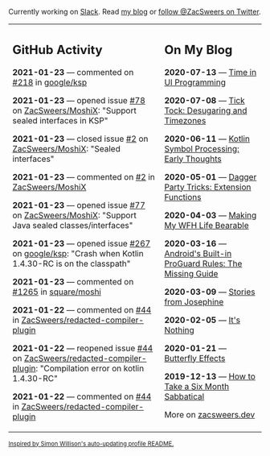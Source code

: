 Currently working on [Slack](https://slack.com/). Read [my blog](https://zacsweers.dev/) or [follow @ZacSweers on Twitter](https://twitter.com/ZacSweers).

<table><tr><td valign="top" width="60%">

## GitHub Activity
<!-- githubActivity starts -->
**2021-01-23** — commented on [#218](https://github.com/google/ksp/issues/218#issuecomment-766273979) in [google/ksp](https://api.github.com/repos/google/ksp)

**2021-01-23** — opened issue [#78](https://api.github.com/repos/ZacSweers/MoshiX/issues/78) on [ZacSweers/MoshiX](https://api.github.com/repos/ZacSweers/MoshiX): "Support sealed interfaces in KSP"

**2021-01-23** — closed issue [#2](https://api.github.com/repos/ZacSweers/MoshiX/issues/2) on [ZacSweers/MoshiX](https://api.github.com/repos/ZacSweers/MoshiX): "Sealed interfaces"

**2021-01-23** — commented on [#2](https://github.com/ZacSweers/MoshiX/issues/2#issuecomment-766272790) in [ZacSweers/MoshiX](https://api.github.com/repos/ZacSweers/MoshiX)

**2021-01-23** — opened issue [#77](https://api.github.com/repos/ZacSweers/MoshiX/issues/77) on [ZacSweers/MoshiX](https://api.github.com/repos/ZacSweers/MoshiX): "Support Java sealed classes/interfaces"

**2021-01-23** — opened issue [#267](https://api.github.com/repos/google/ksp/issues/267) on [google/ksp](https://api.github.com/repos/google/ksp): "Crash when Kotlin 1.4.30-RC is on the classpath"

**2021-01-23** — commented on [#1265](https://github.com/square/moshi/issues/1265#issuecomment-765886666) in [square/moshi](https://api.github.com/repos/square/moshi)

**2021-01-22** — commented on [#44](https://github.com/ZacSweers/redacted-compiler-plugin/issues/44#issuecomment-765600452) in [ZacSweers/redacted-compiler-plugin](https://api.github.com/repos/ZacSweers/redacted-compiler-plugin)

**2021-01-22** — reopened issue [#44](https://api.github.com/repos/ZacSweers/redacted-compiler-plugin/issues/44) on [ZacSweers/redacted-compiler-plugin](https://api.github.com/repos/ZacSweers/redacted-compiler-plugin): "Compilation error on kotlin 1.4.30-RC"

**2021-01-22** — commented on [#44](https://github.com/ZacSweers/redacted-compiler-plugin/issues/44#issuecomment-765252157) in [ZacSweers/redacted-compiler-plugin](https://api.github.com/repos/ZacSweers/redacted-compiler-plugin)
<!-- githubActivity ends -->
</td><td valign="top" width="40%">

## On My Blog
<!-- blog starts -->
**2020-07-13** — [Time in UI Programming](https://www.zacsweers.dev/time-in-ui/)

**2020-07-08** — [Tick Tock: Desugaring and Timezones](https://www.zacsweers.dev/ticktock-desugaring-timezones/)

**2020-06-11** — [Kotlin Symbol Processing: Early Thoughts](https://www.zacsweers.dev/kotlin-symbol-processor-early-thoughts/)

**2020-05-01** — [Dagger Party Tricks: Extension Functions](https://www.zacsweers.dev/dagger-party-tricks-extension-functions/)

**2020-04-03** — [Making My WFH Life Bearable](https://www.zacsweers.dev/making-wfh-life-bearable/)

**2020-03-16** — [Android's Built-in ProGuard Rules: The Missing Guide](https://www.zacsweers.dev/android-proguard-rules/)

**2020-03-09** — [Stories from Josephine](https://www.zacsweers.dev/stories-from-josephine/)

**2020-02-05** — [It's Nothing](https://www.zacsweers.dev/its-nothing/)

**2020-01-21** — [Butterfly Effects](https://www.zacsweers.dev/butterfly-effects/)

**2019-12-13** — [How to Take a Six Month Sabbatical](https://www.zacsweers.dev/how-to-take-a-six-month-sabbatical/)
<!-- blog ends -->
More on [zacsweers.dev](https://zacsweers.dev/)
</td></tr></table>

<sub><a href="https://simonwillison.net/2020/Jul/10/self-updating-profile-readme/">Inspired by Simon Willison's auto-updating profile README.</a></sub>